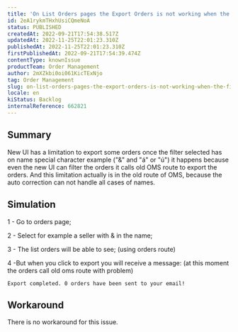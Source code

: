 ```yaml
---
title: 'On List Orders pages the Export Orders is not working when the filter selected has special characters'
id: 2eA1rykmTHxhUsiCQmeNoA
status: PUBLISHED
createdAt: 2022-09-21T17:54:38.517Z
updatedAt: 2022-11-25T22:01:23.310Z
publishedAt: 2022-11-25T22:01:23.310Z
firstPublishedAt: 2022-09-21T17:54:39.474Z
contentType: knownIssue
productTeam: Order Management
author: 2mXZkbi0oi061KicTExNjo
tag: Order Management
slug: on-list-orders-pages-the-export-orders-is-not-working-when-the-filter-selected-has-special-characters
locale: en
kiStatus: Backlog
internalReference: 662821
---
```


## Summary


New UI has a limitation to export some orders once the filter selected has on name special character example ("&" and "á" or "ú") it happens because even the new UI can filter the orders it calls old OMS route to export the orders.
And this limitation actually is in the old route of OMS, because the auto correction can not handle all cases of names.



## Simulation



1 - Go to orders page;

2 - Select for example a seller with & in the name;

3 - The list orders will be able to see; (using orders route)

4 -But when you click to export you will receive a message: (at this moment the orders call old oms route with problem)

`Export completed. 0 orders have been sent to your email!`



## Workaround


There is no workaround for this issue.

